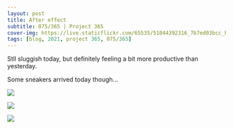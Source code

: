 ```yaml
---
layout: post
title: After effect
subtitle: 075/365 | Project 365
cover-img: https://live.staticflickr.com/65535/51044392316_7b7ed03bcc_h.jpg
tags: [blog, 2021, project 365, 075/365]
---
```

<style>
  .intro-header.big-img {
    background-position:top 
  }
</style>
Stll sluggish today, but definitely feeling a bit more productive than yesterday.

Some sneakers arrived today though... 
<p class="post-img-wrap">
  <img src="https://live.staticflickr.com/65535/51044392316_7b7ed03bcc_h.jpg">
</p>
<p class="post-img-wrap">
  <img src="https://live.staticflickr.com/65535/51043322268_fed99f597d_h.jpg">
</p>
<p class="post-img-wrap">
  <img src="https://live.staticflickr.com/65535/51044051251_6c8a187e9a_h.jpg">
</p>
